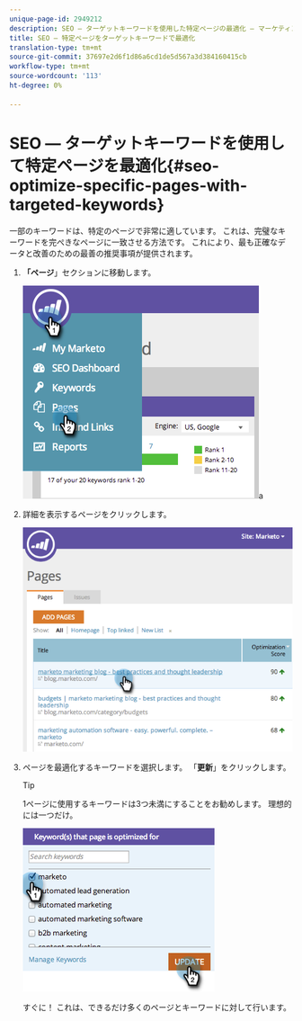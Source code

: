 ```yaml
---
unique-page-id: 2949212
description: SEO — ターゲットキーワードを使用した特定ページの最適化 — マーケティング担当者向けドキュメント — 製品ドキュメント
title: SEO — 特定ページをターゲットキーワードで最適化
translation-type: tm+mt
source-git-commit: 37697e2d6f1d86a6cd1de5d567a3d384160415cb
workflow-type: tm+mt
source-wordcount: '113'
ht-degree: 0%

---
```



# SEO — ターゲットキーワードを使用して特定ページを最適化{#seo-optimize-specific-pages-with-targeted-keywords}

一部のキーワードは、特定のページで非常に適しています。 これは、完璧なキーワードを完ぺきなページに一致させる方法です。 これにより、最も正確なデータと改善のための最善の推奨事項が提供されます。

1. **「ページ**」セクションに移動します。

   ![](assets/image2014-9-18-12-3a52-3a28.png)a

1. 詳細を表示するページをクリックします。

   ![](assets/image2014-9-18-12-3a52-3a41.png)

1. ページを最適化するキーワードを選択します。 「**更新**」をクリックします。

   >[!TIP]
   >
   >1ページに使用するキーワードは3つ未満にすることをお勧めします。 理想的には一つだけ。

   ![](assets/image2014-9-18-12-3a52-3a46.png)

   すぐに！ これは、できるだけ多くのページとキーワードに対して行います。
